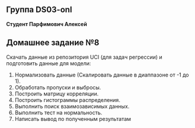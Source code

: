 ## Группа DS03-onl

__Студент Парфимович Алексей__

## Домашнее задание №8

Скачать данные из репозитория UCI (для задач регрессии) и подготовить данные для модели:
1. Нормализовать данные (Скалировать данные в диаппазоне от -1 до 1).
2. Обработать пропуски и выбросы.
3. Построить матрицу корреляции.
4. Построить гистограммы распределения.
5. Выполнить поиск взаимозависимых данных.
6. Выполнить тест на нормальность.
7. Написать вывод по полученным результатам